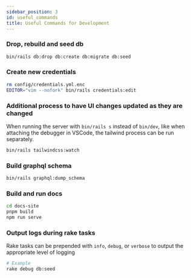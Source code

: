 ```yaml
---
sidebar_position: 3
id: useful_commands
title: Useful Commands for Development
---
```


### Drop, rebuild and seed db

``` bash
bin/rails db:drop db:create db:migrate db:seed
```

### Create new credentials

``` bash
rm config/credentials.yml.enc
EDITOR="vim --nofork" bin/rails credentials:edit
```

### Additional process to have UI changes updated as they are changed

When running the server with `bin/rails s` instead of `bin/dev`, like when attaching the debugger in VSCode, the tailwind process can be run separately.

``` bash
bin/rails tailwindcss:watch
```

### Build graphql schema

``` bash
bin/rails graphql:dump_schema
```

### Build and run docs

```bash
cd docs-site
pnpm build
npm run serve
```

### Output logs during rake tasks

Rake tasks can be prepended with `info`, `debug`, or `verbose` to output the appropriate level of logging

```bash
# Example
rake debug db:seed
```

